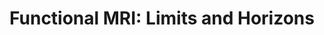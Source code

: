 ---
title: "Functional MRI:  Limits and Horizons"
project_id: 
conference_id: ""
presenters:
   - peter_bandettini
summary: "CNTRICS Tools for brain imaging"
file: /assets/presentations/
filename: 
layout: presentation
---